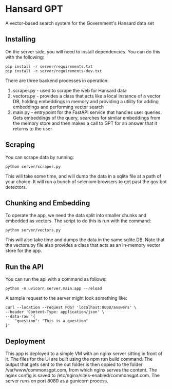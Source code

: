 # Hansard GPT

A vector-based search system for the Government's Hansard data set

## Installing

On the server side, you will need to install dependencies. You can do this with the following:

```
pip install -r server/requirements.txt
pip install -r server/requirements-dev.txt
```

There are three backend processes in operation:
1. scraper.py - used to scrape the web for Hansard data
2. vectors.py - provides a class that acts like a local instance of a vector DB, holding embeddings in memory and providing a utility for adding embeddings and performing vector search
3. main.py - entrypoint for the FastAPI service that handles user queries. Gets embeddings of the query, searches for similar embeddings from the memory store and then makes a call to GPT for an answer that it returns to the user

## Scraping

You can scrape data by running:

```
python server/scraper.py
```

This will take some time, and will dump the data in a sqlite file at a path of your choice. It will run a bunch of selenium browsers to get past the gov bot detectors.

## Chunking and Embedding

To operate the app, we need the data split into smaller chunks and embedded as vectors. The script to do this is run with the command:

```
python server/vectors.py
```

This will also take time and dumps the data in the same sqlite DB. Note that the vectors.py file also provides a class that acts as an in-memory vector store for the app.

## Run the API

You can run the api with a command as follows:

```
python -m uvicorn server.main:app --reload
```

A sample request to the server might look something like:

```
curl --location --request POST 'localhost:8000/answers' \
--header 'Content-Type: application/json' \
--data-raw '{
    "question": "This is a question"
}'
```

## Deployment

This app is deployed to a simple VM with an nginx server sitting in front of it. The files for the UI are built using the npm run build command. The output that gets sent to the out folder is then copied to the folder /var/www/commonsgpt.com, from which nginx serves the content. The nginx config is saved to /etc/nginx/sites-enabled/commonsgpt.com. The server runs on port 8080 as a gunicorn process.